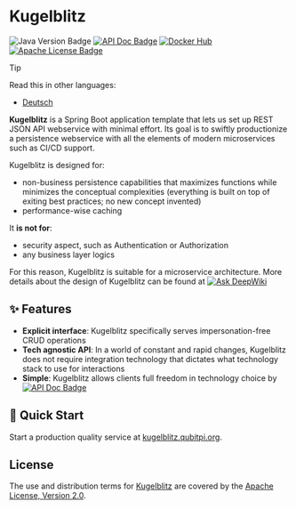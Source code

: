 Kugelblitz
==========

![Java Version Badge][Java Version Badge]
[![API Doc Badge]][API Doc URL]
[![Docker Hub][Docker Pulls Badge]][Docker Hub URL]
[![Apache License Badge]][Apache License, Version 2.0]

> [!TIP]
>
> Read this in other languages:
>
> - [Deutsch](README.de.md)

__Kugelblitz__ is a Spring Boot application template that lets us set up REST JSON API webservice with minimal
effort. Its goal is to swiftly productionize a persistence webservice with all the elements of modern microservices such
as CI/CD support.

Kugelblitz is designed for:

- non-business persistence capabilities that maximizes functions while minimizes the conceptual complexities (everything
  is built on top of exiting best practices; no new concept invented)
- performance-wise caching

It __is not for__:

- security aspect, such as Authentication or Authorization
- any business layer logics

For this reason, Kugelblitz is suitable for a microservice architecture. More details about the design of Kugelblitz
can be found at [![Ask DeepWiki](https://deepwiki.com/badge.svg)](https://deepwiki.com/QubitPi/Kugelblitz)

✨ Features
-----------

- __Explicit interface__: Kugelblitz specifically serves impersonation-free CRUD operations
- __Tech agnostic API__: In a world of constant and rapid changes, Kugelblitz does not require integration technology
  that dictates what technology stack to use for interactions
- __Simple__: Kugelblitz allows clients full freedom in technology choice by [![API Doc Badge]][API Doc URL]

🚀 Quick Start
--------------

Start a production quality service at [kugelblitz.qubitpi.org](https://kugelblitz.qubitpi.org/docs/intro).

License
-------

The use and distribution terms for [Kugelblitz]() are covered by the [Apache License, Version 2.0].

[Apache License Badge]: https://img.shields.io/badge/Apache%202.0-F25910.svg?style=for-the-badge&logo=Apache&logoColor=white
[Apache License, Version 2.0]: https://www.apache.org/licenses/LICENSE-2.0
[API Doc Badge]: https://img.shields.io/badge/Open%20API-Swagger-85EA2D.svg?style=for-the-badge&logo=openapiinitiative&logoColor=white&labelColor=6BA539
[API Doc URL]: https://springdoc.org/

[Docker Pulls Badge]: https://img.shields.io/docker/pulls/jack20191124/kugelblitz?style=for-the-badge&logo=docker&color=2596EC
[Docker Hub URL]: https://hub.docker.com/r/jack20191124/kugelblitz

[Java Version Badge]: https://img.shields.io/badge/Java-17-brightgreen?style=for-the-badge&logo=OpenJDK&logoColor=white
